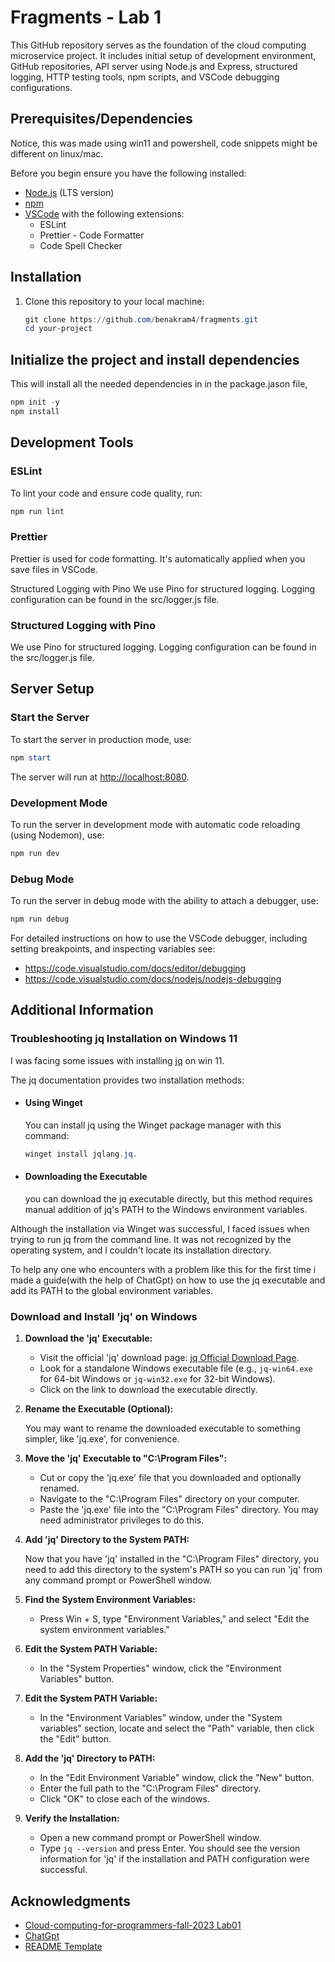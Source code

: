 # Fragments - Lab 1

This GitHub repository serves as the foundation of the cloud computing microservice project. It includes initial setup of development environment, GitHub repositories, API server using Node.js and Express, structured logging, HTTP testing tools, npm scripts, and VSCode debugging configurations.

## Prerequisites/Dependencies

Notice, this was made using win11 and powershell, code snippets might be different on linux/mac.

Before you begin ensure you have the following installed:

- [Node.js](https://nodejs.org/) (LTS version)
- [npm](https://www.npmjs.com/)
- [VSCode](https://code.visualstudio.com/) with the following extensions:
  - ESLint
  - Prettier - Code Formatter
  - Code Spell Checker

## Installation

1. Clone this repository to your local machine:

   ```powershell
   git clone https://github.com/benakram4/fragments.git
   cd your-project
   ```

## Initialize the project and install dependencies

This will install all the needed dependencies in in the package.jason file,

```powershell
npm init -y
npm install
```

## Development Tools

### ESLint

To lint your code and ensure code quality, run:

```powershell
npm run lint
```

### Prettier

Prettier is used for code formatting. It's automatically applied when you save files in VSCode.

Structured Logging with Pino
We use Pino for structured logging. Logging configuration can be found in the src/logger.js file.

### Structured Logging with Pino

We use Pino for structured logging. Logging configuration can be found in the src/logger.js file.

## Server Setup

### Start the Server

To start the server in production mode, use:

```powershell
npm start
```

The server will run at <http://localhost:8080>.

### Development Mode

To run the server in development mode with automatic code reloading (using Nodemon), use:

```bash
npm run dev
```

### Debug Mode

To run the server in debug mode with the ability to attach a debugger, use:

```bash
npm run debug
```

For detailed instructions on how to use the VSCode debugger, including setting breakpoints, and inspecting variables see:

- <https://code.visualstudio.com/docs/editor/debugging>
- <https://code.visualstudio.com/docs/nodejs/nodejs-debugging>

## Additional Information

### Troubleshooting jq Installation on Windows 11

I was facing some issues with installing [jq](https://stedolan.github.io/jq/) on win 11.

The jq documentation provides two installation methods:

- #### Using Winget

  You can install jq using the Winget package manager with this command:

  ```powershell
  winget install jqlang.jq.
  ```

- #### Downloading the Executable

  you can download the jq executable directly, but this method requires manual addition of jq's PATH to the Windows environment variables.

Although the installation via Winget was successful, I faced issues when trying to run jq from the command line. It was not recognized by the operating system, and I couldn't locate its installation directory.

To help any one who encounters with a problem like this for the first time i made a guide(with the help of ChatGpt) on how to use the jq executable and add its PATH to the global environment variables.

### Download and Install 'jq' on Windows

1. **Download the 'jq' Executable:**

   - Visit the official 'jq' download page: [jq Official Download Page](https://stedolan.github.io/jq/download/).
   - Look for a standalone Windows executable file (e.g., `jq-win64.exe` for 64-bit Windows or `jq-win32.exe` for 32-bit Windows).
   - Click on the link to download the executable directly.

2. **Rename the Executable (Optional):**

   You may want to rename the downloaded executable to something simpler, like 'jq.exe', for convenience.

3. **Move the 'jq' Executable to "C:\Program Files":**

   - Cut or copy the 'jq.exe' file that you downloaded and optionally renamed.
   - Navigate to the "C:\Program Files" directory on your computer.
   - Paste the 'jq.exe' file into the "C:\Program Files" directory. You may need administrator privileges to do this.

4. **Add 'jq' Directory to the System PATH:**

   Now that you have 'jq' installed in the "C:\Program Files" directory, you need to add this directory to the system's PATH so you can run 'jq' from any command prompt or PowerShell window.

5. **Find the System Environment Variables:**

   - Press Win + S, type "Environment Variables," and select "Edit the system environment variables."

6. **Edit the System PATH Variable:**

   - In the "System Properties" window, click the "Environment Variables" button.

7. **Edit the System PATH Variable:**

   - In the "Environment Variables" window, under the "System variables" section, locate and select the "Path" variable, then click the "Edit" button.

8. **Add the 'jq' Directory to PATH:**

   - In the "Edit Environment Variable" window, click the "New" button.
   - Enter the full path to the "C:\Program Files" directory.
   - Click "OK" to close each of the windows.

9. **Verify the Installation:**

   - Open a new command prompt or PowerShell window.
   - Type `jq --version` and press Enter. You should see the version information for 'jq' if the installation and PATH configuration were successful.

## Acknowledgments

- [Cloud-computing-for-programmers-fall-2023 Lab01](https://github.com/humphd/cloud-computing-for-programmers-fall-2023/blob/main/labs/lab-01/README.md)
- [ChatGpt](https://chat.openai.com/)
- [README Template](https://gist.github.com/DomPizzie/7a5ff55ffa9081f2de27c315f5018afc)
